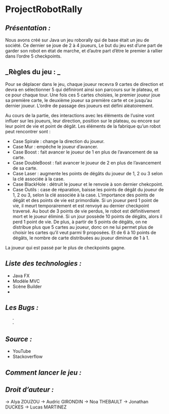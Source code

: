 # ProjectRobotRally

## _Présentation :_ 
Nous avons créé sur Java un jeu roborally qui de base était un jeu de société. Ce dernier se joue de 2 à 4 joueurs, Le but du jeu est d’une part de garder son robot en état de marche, et d’autre part d’être le premier à rallier dans l’ordre 5 checkpoints. 

## _Règles du jeu : _
Pour se déplacer dans le jeu, chaque joueur recevra 9 cartes de direction et devra en sélectionner 5 qui définiront ainsi son parcours sur le plateau, et ce pour chaque tour. 
Une fois ces 5 cartes choisies, le premier joueur joue sa première carte, le deuxième joueur sa première carte et ce jusqu’au dernier joueur. L’ordre de passage des joueurs est défini aléatoirement.

Au cours de la partie, des interactions avec les éléments de l’usine vont influer sur les joueurs, leur direction, position sur le plateau, ou encore sur leur point de vie et point de dégât.
Les éléments de la fabrique qu’un robot peut rencontrer sont :
-	Case Spirale : change la direction du joueur.
-	Case Mur : empêche le joueur d’avancer.
-	Case Boost :  fait avancer le joueur de 1 en plus de l’avancement de sa carte.
-	Case DoubleBoost : fait avancer le joueur de 2 en plus de l’avancement de sa carte.
-	Case Laser : augmente les points de dégâts du joueur de 1, 2 ou 3 selon la clé associée à la case.
-	Case BlackHole : détruit le joueur et le renvoie à son dernier chekcpoint.
-	Case Outils : case de réparation, baisse les points de dégât du joueur de 1, 2 ou 3, selon la clé associée à la case.
L’importance des points de dégât et des points de vie est primordiale. 
Si un joueur perd 1 point de vie, il meurt temporairement et est renvoyé au dernier checkpoint traversé. Au bout de 3 points de vie perdus, le robot est définitivement mort et le joueur éliminé.
Si un jour possède 10 points de dégâts, alors il perd 1 point de vie. De plus, à partir de 5 points de dégâts, on ne distribue plus que 5 cartes au joueur, donc on ne lui permet plus de choisir les cartes qu’il veut parmi 9 proposées. Et de 6 à 10 points de dégâts, le nombre de carte distribuées au joueur diminue de 1 à 1.

La joueur qui est passé par le plus de checkpoints gagne.	


## _Liste des technologies :_
-	Java FX
-	Modèle MVC
-	Scène Builder
-	

## _Les Bugs :_
       -
       -

## _Source :_
-	YouTube
-	Stackoverflow


## _Comment lancer le jeu :_

## _Droit d’auteur :_
-> Alya ZOUZOU
-> Audric GIRONDIN
-> Noa THEBAULT
-> Jonathan DUCKES
-> Lucas MARTINEZ
